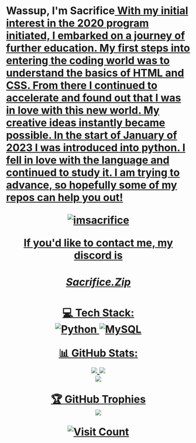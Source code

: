 <p align="center">
  <h1>Wassup, I'm Sacrifice<a href=""</h1>
  With my initial interest in the 2020 program initiated, I embarked on a journey of further education. My first steps into entering the coding world was to understand the basics of HTML and CSS. From there I continued to accelerate and found out that I was in love with this new world. My creative ideas instantly became possible. In the start of January of 2023 I was introduced into python. I fell in love with the language and continued to study it. I am trying to advance, so hopefully some of my repos can help you out!
</p>

<p align="center"> <img src="https://komarev.com/ghpvc/?username=imsacrifice&label=Profile%20views&color=0e75b6&style=flat" alt="imsacrifice" /> </p>

<p align="center">If you'd like to contact me, my discord is</p>
<h5 align="center">Sacrifice.Zip</h5>



<p align="center">
  <strong>💻 Tech Stack:</strong><br>
  <img src="https://img.shields.io/badge/python-3670A0?style=for-the-badge&logo=python&logoColor=ffdd54" alt="Python"> <img src="https://img.shields.io/badge/mysql-%2300000f.svg?style=for-the-badge&logo=mysql&logoColor=white" alt="MySQL">
</p>

<p align="center">
  <strong>📊 GitHub Stats:</strong><br>
  <img src="https://github-readme-stats.vercel.app/api?username=ImSacrifice&theme=dark&hide_border=false&include_all_commits=false&count_private=false">
  <img src="https://github-readme-streak-stats.herokuapp.com/?user=ImSacrifice&theme=dark&hide_border=false"><br>
  <img src="https://github-readme-stats.vercel.app/api/top-langs/?username=ImSacrifice&theme=dark&hide_border=false&include_all_commits=false&count_private=false&layout=compact">
</p>

<p align="center">
  <strong>🏆 GitHub Trophies</strong><br>
  <img src="https://github-profile-trophy.vercel.app/?username=ImSacrifice&theme=radical&no-frame=false&no-bg=true&margin-w=4">
</p>

<p align="center">
  <img src="https://visitcount.itsvg.in/api?id=ImSacrifice&icon=0&color=0" alt="Visit Count">
</p>
